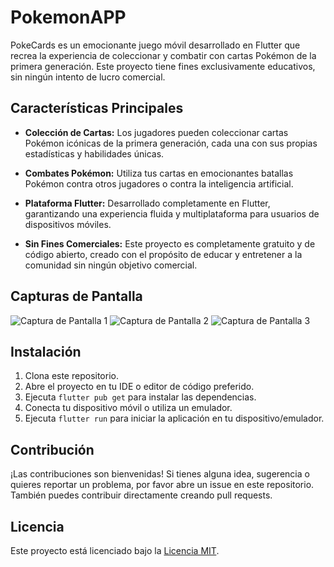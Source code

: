 # PokemonAPP

PokeCards es un emocionante juego móvil desarrollado en Flutter que recrea la experiencia de coleccionar y combatir con cartas Pokémon de la primera generación. Este proyecto tiene fines exclusivamente educativos, sin ningún intento de lucro comercial.

## Características Principales

- **Colección de Cartas:** Los jugadores pueden coleccionar cartas Pokémon icónicas de la primera generación, cada una con sus propias estadísticas y habilidades únicas.
  
- **Combates Pokémon:** Utiliza tus cartas en emocionantes batallas Pokémon contra otros jugadores o contra la inteligencia artificial.
  
- **Plataforma Flutter:** Desarrollado completamente en Flutter, garantizando una experiencia fluida y multiplataforma para usuarios de dispositivos móviles.
  
- **Sin Fines Comerciales:** Este proyecto es completamente gratuito y de código abierto, creado con el propósito de educar y entretener a la comunidad sin ningún objetivo comercial.

## Capturas de Pantalla

![Captura de Pantalla 1](screenshots/screenshot1.png)
![Captura de Pantalla 2](screenshots/screenshot2.png)
![Captura de Pantalla 3](screenshots/screenshot3.png)

## Instalación

1. Clona este repositorio.
2. Abre el proyecto en tu IDE o editor de código preferido.
3. Ejecuta `flutter pub get` para instalar las dependencias.
4. Conecta tu dispositivo móvil o utiliza un emulador.
5. Ejecuta `flutter run` para iniciar la aplicación en tu dispositivo/emulador.

## Contribución

¡Las contribuciones son bienvenidas! Si tienes alguna idea, sugerencia o quieres reportar un problema, por favor abre un issue en este repositorio. También puedes contribuir directamente creando pull requests.

## Licencia

Este proyecto está licenciado bajo la [Licencia MIT](LICENSE).
